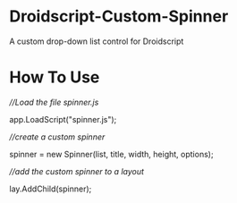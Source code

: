# Droidscript-Custom-Spinner
A custom drop-down list control for Droidscript 

# How To Use

*//Load the file spinner.js*

app.LoadScript("spinner.js");

*//create a custom spinner*

spinner = new Spinner(list, title, width, height, options);

*//add the custom spinner to a layout*

lay.AddChild(spinner);
